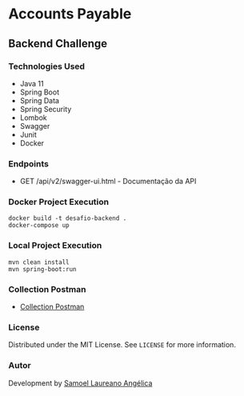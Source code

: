 # Accounts Payable
## Backend Challenge
### Technologies Used
- Java 11
- Spring Boot
- Spring Data
- Spring Security
- Lombok
- Swagger
- Junit
- Docker

### Endpoints
- GET /api/v2/swagger-ui.html - Documentação da API

### Docker Project Execution
```shell
docker build -t desafio-backend .
docker-compose up
```

### Local Project Execution
```shell
mvn clean install
mvn spring-boot:run
```

### Collection Postman
- [Collection Postman](https://github.com/samoellaureano/Contas_a_pagar/blob/master/Desafio%20Backend.postman_collection.json)

### License
Distributed under the MIT License. See `LICENSE` for more information.

### Autor
Development by [Samoel Laureano Angélica](https://www.linkedin.com/in/samoellaureano/)